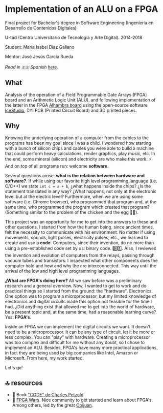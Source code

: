 # Implementation of an ALU on a FPGA
Final project for Bachelor's degree in Software Engineering (Ingeniería en Desarrollo de Contenidos Digitales)

U-tad (Centro Universitario de Tecnología y Arte Digital). 2014-2018

Student: María Isabel Díaz Galiano

Mentor: José Jesús García Rueda
<br/><br/>
*Read in 🇪🇸 Spanish [here](https://github.com/minicatsCB/FPGA/blob/master/README.md).*

## What
Analysis of the operation of a Field Programmable Gate Arrays (FPGA) board and an Arithmetic Logic Unit (ALU), and following implementation of the latter in the FPGA [Alhambra board](https://alhambrabits.com/alhambra/) using the open-source software [IceStudio](https://github.com/FPGAwars/icestudio), DYI PCB (Printed Circuit Board) and 3D printed pieces.

## Why
Knowing the underlying operation of a computer from the cables to the programs has been my goal since I was a child. I wondered how starting with a bunch of silicon chips and cables you were able to build a machine that could perform heavy calculations, render graphics, play music, etc. In the end, some mineral (silicon) and electricity are who make this work. ⚡ And on top of all programs run: welcome **software**.

Several questions arose: **what is the relation between hardware and software?**. If while using our favorite high level programming language (i.e. C/C++) we state `int c = a + b`, ¿what happens inside the chips? ¿Is the statement translated in any way? ¿What happens, not only at the electronic level but at the electric level? Furthermore, when we are using some software (i.e. Chrome browser), who programmed that program and, at the same time, who programmed the program which created that program? (Something similar to the problem of the chicken and the egg 🥚🐔).

This project was an opportunity for me to get into the answers to these and other questions. I started from how the human being, since ancient times, felt the necessity to communicate with his environment. No matter if using movements, sounds, light pulses, electricity pulses, etc., we learned to create and use a **code**. Computers, since their invention, do no more than using a pre-established code set by us: binary code. 0️⃣1️⃣. Also, I reviewed the invention and evolution of computers from the relays, passing through vacuum tubes and transistors. I inspected what other components does the computer hold and how and why the are interconnected. This way until the arrival of the low and high level programming languages.

**¿What are FPGA's doing here?** All we saw before was a preliminary research and a general overview. Now, I wanted to get to work and do practical things so I started from the ground: the "hardware". Electronics. One option was to program a microprocessor, but my limited knowledge of electronics and digital circuits made this option not feasible for the time I had. ¿Did anything exist that allowed me to get into the world of hardware, be a present topic and, at the same time, had a reasonable learning curve? Yes: **FPGA's**.

Inside an FPGA we can implement the digital circuits we want. It doesn't need to be a microprocessor. It can be any type of circuit, let it be more or less complex. You can "play" with hardware. Creating a microprocessor was too complex and difficult for me without any doubt, so I chose to implement an ALU. Besides, FPGA's have many more practical applications, in fact they are being used by big companies like Intel, Amazon or Microsoft. From here, my work started.

Let's go!

## 🔝 resources
- 📖 Book ["CODE" de Charles Petzold](https://www.amazon.com/Code-Language-Computer-Hardware-Software/dp/0735611319)
- 🔗 [FPGA Wars](http://fpgawars.github.io/). Nice community to get started and learn about FPGA's. Among others, led by the great [Obijuan](https://github.com/Obijuan).

